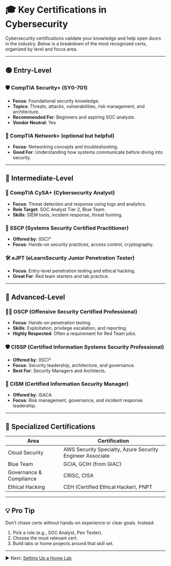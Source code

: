 # 🎓 Key Certifications in Cybersecurity

Cybersecurity certifications validate your knowledge and help open doors in the industry. Below is a breakdown of the most recognized certs, organized by level and focus area.

---

## 🟢 Entry-Level

### 🛡️ CompTIA Security+ (SY0-701)
- **Focus**: Foundational security knowledge.
- **Topics**: Threats, attacks, vulnerabilities, risk management, and architecture.
- **Recommended For**: Beginners and aspiring SOC analysts.
- **Vendor Neutral**: Yes

### 🧩 CompTIA Network+ (optional but helpful)
- **Focus**: Networking concepts and troubleshooting.
- **Good For**: Understanding how systems communicate before diving into security.

---

## 🔵 Intermediate-Level

### 🧪 CompTIA CySA+ (Cybersecurity Analyst)
- **Focus**: Threat detection and response using logs and analytics.
- **Role Target**: SOC Analyst Tier 2, Blue Team
- **Skills**: SIEM tools, incident response, threat hunting.

### 🧠 SSCP (Systems Security Certified Practitioner)
- **Offered by**: (ISC)²
- **Focus**: Hands-on security practices, access control, cryptography.

### 🛠️ eJPT (eLearnSecurity Junior Penetration Tester)
- **Focus**: Entry-level penetration testing and ethical hacking.
- **Great For**: Red team starters and lab practice.

---

## 🔴 Advanced-Level

### 🕵️‍♂️ OSCP (Offensive Security Certified Professional)
- **Focus**: Hands-on penetration testing.
- **Skills**: Exploitation, privilege escalation, and reporting.
- **Highly Respected**: Often a requirement for Red Team jobs.

### 🛡️ CISSP (Certified Information Systems Security Professional)
- **Offered by**: (ISC)²
- **Focus**: Security leadership, architecture, and governance.
- **Best For**: Security Managers and Architects.

### 🔐 CISM (Certified Information Security Manager)
- **Offered by**: ISACA
- **Focus**: Risk management, governance, and incident response leadership.

---

## 🧰 Specialized Certifications

| Area | Certification |
|------|---------------|
| Cloud Security | AWS Security Specialty, Azure Security Engineer Associate |
| Blue Team | GCIA, GCIH (from GIAC) |
| Governance & Compliance | CRISC, CISA |
| Ethical Hacking | CEH (Certified Ethical Hacker), PNPT |

---

## 💡 Pro Tip

Don’t chase certs without hands-on experience or clear goals. Instead:

1. Pick a role (e.g., SOC Analyst, Pen Tester).
2. Choose the most relevant cert.
3. Build labs or home projects around that skill set.

---

▶️ Next: [Setting Up a Home Lab](setting-up-a-home-lab.md)
